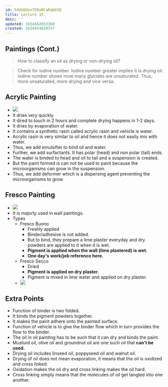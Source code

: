 ```yaml
---
id: 54UG6OenTE0aRCaRqbb5Q
title: Lecture 15
desc: ''
updated: 1634462653360
created: 1634454839757
---
```


## Paintings (Cont.)

> How to classify an oil as drying or non-drying oil?

> Check for iodine number. Iodine number greater implies it is drying oil. Iodine number shows mow many glycides are unsaturated. Thus, more unsaturated, more drying and vice versa.

## Acrylic Painting

- ![](/assets/images/2021-10-17-14-43-34.png)
- It dries very quickly.
- It dired to touch in 2 hours and complete drying happens in 1-2 days.
- It dries by evaporation of water.
- It contains a synthetic rasin called acrylic rasin and vehicle is water.
- Acrylic rasin is very similar to oil and hence it does not easily mix with water.
- Thus, we add emulsifier to bind oil and water.
- Further, we add surfactants. It has polar (head) and non polar (tail) ends.
- The water is binded to head and oil to tail and a suspension is created.
- But the paint formed is can not be used to paint because the microorganisms can grow in the suspension.
- Thus, we add deformer which is a dispersing agent preventing the microorganisms to grow.

## Fresco Painting

- ![](/assets/images/2021-10-17-14-49-39.png)
- It is majorly used in wall paintings.
- Types
  - Fresco Buono
    - Freshly applied
    - Binder/adhesive is not added.
    - But to bind, they prepare a lime plaster everyday and dry powders are applied to it when it is wet.
    - **Pigment is applied when the wall (lime plastered) is wet.**
    - **One day's work/job reference here.**
  - Fresco Secco
    - Dried
    - **Pigment is applied on dry plaster.**
    - Pigment is mixed in lime water and applied on dry plaster.
  - ![](/assets/images/2021-10-17-14-53-26.png)

## Extra Points

- Function of binder is two folded.
- It binds the pigment powders together.
- It makes the paint adhere onto the painted surface.
- Function of vehicle is to give the binder flow which in turn provides the flow to the binder.
- The oil in oil painting has to be such that it can dry and binds the paint.
- Musturd oil, olive oil and groundnut oil are  one such oil that **can't be used.**
- Drying oil includes linseed oil, poppyseed oil and walnut oil.
- Drying of oil does not mean evaporation, it means that the oil is oxidized and cross linked.
- Oxidation makes the oil dry and cross linking makes the oil hard.
- Cross linking simply means that the molecules of oil get tangled into one another.

